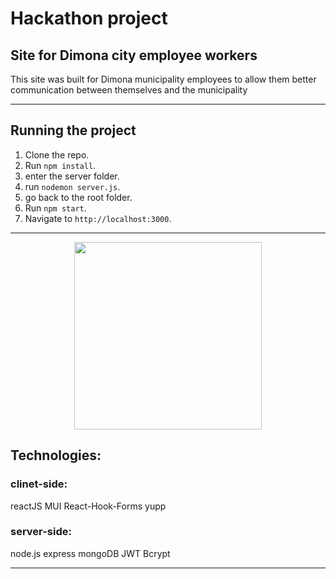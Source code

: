# Hackathon project
## Site for Dimona city employee workers

This site was built for Dimona municipality employees to allow them better communication between themselves and the municipality

***

## Running the project

1. Clone the repo.
2. Run `npm install`.
3. enter the server folder.
4. run `nodemon server.js`.
5. go back to the root folder.
6. Run `npm start`.
7. Navigate to `http://localhost:3000`.

***

<p align="center"><img src="./ImgsForReadMe/Swiper-screenshot.png" width="300" /></p>

## Technologies:

### clinet-side:
reactJS
MUI
React-Hook-Forms
yupp


### server-side:
node.js
express
mongoDB
JWT
Bcrypt

***

